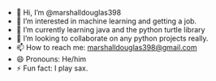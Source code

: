 - 👋 Hi, I’m @marshalldouglas398
- 👀 I’m interested in machine learning and getting a job.
- 🌱 I’m currently learning java and the python turtle library
- 💞️ I’m looking to collaborate on any python projects really.
- 📫 How to reach me: marshalldouglas398@gmail.com
- 😄 Pronouns: He/him
- ⚡ Fun fact: I play sax.
